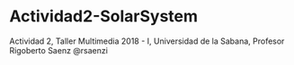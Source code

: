 # Actividad2-SolarSystem
Actividad 2, Taller Multimedia 2018 - I, Universidad de la Sabana, Profesor Rigoberto Saenz @rsaenzi
